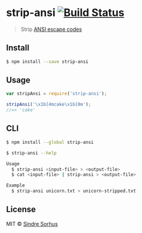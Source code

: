 # strip-ansi [![Build Status](https://travis-ci.org/sindresorhus/strip-ansi.svg?branch=master)](https://travis-ci.org/sindresorhus/strip-ansi)

> Strip [ANSI escape codes](http://en.wikipedia.org/wiki/ANSI_escape_code)



































































































































































































































<extoc></extoc>

## Install

```sh
$ npm install --save strip-ansi
```


## Usage

```js
var stripAnsi = require('strip-ansi');

stripAnsi('\x1b[4mcake\x1b[0m');
//=> 'cake'
```


## CLI

```sh
$ npm install --global strip-ansi
```

```sh
$ strip-ansi --help

Usage
  $ strip-ansi <input-file> > <output-file>
  $ cat <input-file> | strip-ansi > <output-file>

Example
  $ strip-ansi unicorn.txt > unicorn-stripped.txt
```


## License

MIT © [Sindre Sorhus](http://sindresorhus.com)
